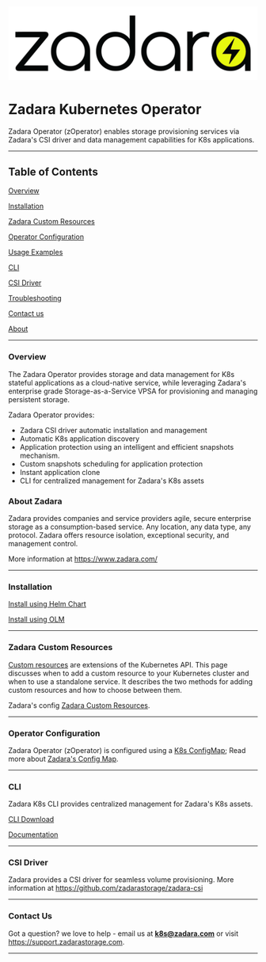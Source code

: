 ![Image](zadara.png)

# Zadara Kubernetes Operator

Zadara Operator (zOperator) enables storage provisioning services via Zadara's CSI driver and data management capabilities for K8s applications.

---
## Table of Contents

[Overview](#overview)

[Installation](#installation)

[Zadara Custom Resources](#zadara-custom-resources)

[Operator Configuration](#operator-configuration)

[Usage Examples](examples/README.md)

[CLI](#cli)

[CSI Driver](#csi-driver)

[Troubleshooting](docs/troubleshooting.md)

[Contact us](#contact-us)

[About](#about)

---
### Overview

The Zadara Operator provides storage and data management for K8s stateful
applications as a cloud-native service, while leveraging Zadara's enterprise
grade Storage-as-a-Service VPSA for provisioning and managing persistent
storage.

Zadara Operator provides:
* Zadara CSI driver automatic installation and management
* Automatic K8s application discovery
* Application protection using an intelligent and efficient snapshots mechanism.
* Custom snapshots scheduling for application protection
* Instant application clone
* CLI for centralized management for Zadara's K8s assets


### About Zadara

Zadara provides companies and service providers agile, secure
enterprise storage as a consumption-based service. Any location, any
data type, any protocol. Zadara offers resource isolation, exceptional
security, and management control.

More information at https://www.zadara.com/

---
### Installation

[Install using Helm Chart](docs/install_helm.md)

[Install using OLM](https://operatorhub.io/operator/zoperator)

---
### Zadara Custom Resources

[Custom resources](https://kubernetes.io/docs/concepts/extend-kubernetes/api-extension/custom-resources/#custom-resources) are extensions of the Kubernetes API. This page discusses when to add a custom resource to your Kubernetes cluster and when to use a standalone service. It describes the two methods for adding custom resources and how to choose between them.

Zadara's config  [Zadara Custom Resources](docs/custom_resources.md).

---
### Operator Configuration

Zadara Operator (zOperator) is configured using a [K8s ConfigMap](https://kubernetes.io/docs/concepts/configuration/configmap); Read more about [Zadara's Config Map](docs/config_map.md).

---
### CLI

Zadara K8s CLI provides centralized management for Zadara's K8s assets.

[CLI Download](cli)

[Documentation](cli/docs/README.md)

---
### CSI Driver

Zadara provides a CSI driver for seamless volume provisioning.
More information at https://github.com/zadarastorage/zadara-csi

---
### Contact Us

Got a question? we love to help - email us at **k8s@zadara.com** or visit https://support.zadarastorage.com.


---
